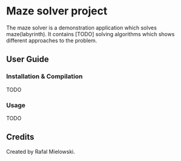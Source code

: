 # Maze solver project

The maze solver is a demonstration application which solves maze(labyrinth). It contains [TODO] solving algorithms which shows different approaches to the problem.

## User Guide

### Installation & Compilation

TODO

### Usage

TODO

## Credits

Created by Rafal Mielowski.